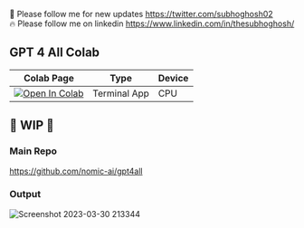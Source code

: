 🐣 Please follow me for new updates https://twitter.com/subhoghosh02 <br />
🔥 Please follow me on linkedin https://www.linkedin.com/in/thesubhoghosh/

## GPT 4 All Colab

| Colab Page | Type | Device
| --- | --- | --- |
[![Open In Colab](https://colab.research.google.com/assets/colab-badge.svg)](https://colab.research.google.com/github/ighoshsubho/GPT4all_Terminal/blob/main/GPT4all_terminal.ipynb) | Terminal App | CPU
      
## 🚦 WIP 🚦

### Main Repo
https://github.com/nomic-ai/gpt4all

### Output
![Screenshot 2023-03-30 213344](https://user-images.githubusercontent.com/54370274/228941980-b2d442d4-51d9-4bae-b02b-137b71b98a27.png)
